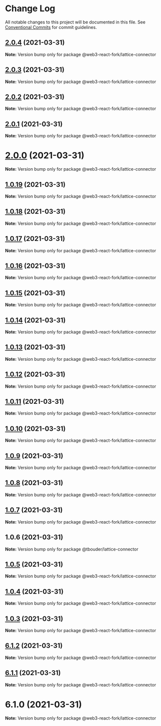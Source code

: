 # Change Log

All notable changes to this project will be documented in this file.
See [Conventional Commits](https://conventionalcommits.org) for commit guidelines.

## [2.0.4](https://github.com/TBouder/web3-react-fork/compare/@web3-react-fork/lattice-connector@2.0.3...@web3-react-fork/lattice-connector@2.0.4) (2021-03-31)

**Note:** Version bump only for package @web3-react-fork/lattice-connector





## [2.0.3](https://github.com/TBouder/web3-react-fork/compare/@web3-react-fork/lattice-connector@2.0.2...@web3-react-fork/lattice-connector@2.0.3) (2021-03-31)

**Note:** Version bump only for package @web3-react-fork/lattice-connector





## [2.0.2](https://github.com/TBouder/web3-react-fork/compare/@web3-react-fork/lattice-connector@2.0.1...@web3-react-fork/lattice-connector@2.0.2) (2021-03-31)

**Note:** Version bump only for package @web3-react-fork/lattice-connector





## [2.0.1](https://github.com/TBouder/web3-react-fork/compare/@web3-react-fork/lattice-connector@2.0.0...@web3-react-fork/lattice-connector@2.0.1) (2021-03-31)

**Note:** Version bump only for package @web3-react-fork/lattice-connector





# [2.0.0](https://github.com/TBouder/web3-react-fork/compare/@web3-react-fork/lattice-connector@1.0.19...@web3-react-fork/lattice-connector@2.0.0) (2021-03-31)

**Note:** Version bump only for package @web3-react-fork/lattice-connector





## [1.0.19](https://github.com/TBouder/web3-react-fork/compare/@web3-react-fork/lattice-connector@1.0.18...@web3-react-fork/lattice-connector@1.0.19) (2021-03-31)

**Note:** Version bump only for package @web3-react-fork/lattice-connector





## [1.0.18](https://github.com/TBouder/web3-react-fork/compare/@web3-react-fork/lattice-connector@1.0.17...@web3-react-fork/lattice-connector@1.0.18) (2021-03-31)

**Note:** Version bump only for package @web3-react-fork/lattice-connector





## [1.0.17](https://github.com/TBouder/web3-react-fork/compare/@web3-react-fork/lattice-connector@1.0.16...@web3-react-fork/lattice-connector@1.0.17) (2021-03-31)

**Note:** Version bump only for package @web3-react-fork/lattice-connector





## [1.0.16](https://github.com/TBouder/web3-react-fork/compare/@web3-react-fork/lattice-connector@1.0.15...@web3-react-fork/lattice-connector@1.0.16) (2021-03-31)

**Note:** Version bump only for package @web3-react-fork/lattice-connector





## [1.0.15](https://github.com/TBouder/web3-react-fork/compare/@web3-react-fork/lattice-connector@1.0.14...@web3-react-fork/lattice-connector@1.0.15) (2021-03-31)

**Note:** Version bump only for package @web3-react-fork/lattice-connector





## [1.0.14](https://github.com/TBouder/web3-react-fork/compare/@web3-react-fork/lattice-connector@1.0.13...@web3-react-fork/lattice-connector@1.0.14) (2021-03-31)

**Note:** Version bump only for package @web3-react-fork/lattice-connector





## [1.0.13](https://github.com/TBouder/web3-react-fork/compare/@web3-react-fork/lattice-connector@1.0.12...@web3-react-fork/lattice-connector@1.0.13) (2021-03-31)

**Note:** Version bump only for package @web3-react-fork/lattice-connector





## [1.0.12](https://github.com/TBouder/web3-react-fork/compare/@web3-react-fork/lattice-connector@1.0.11...@web3-react-fork/lattice-connector@1.0.12) (2021-03-31)

**Note:** Version bump only for package @web3-react-fork/lattice-connector





## [1.0.11](https://github.com/TBouder/web3-react-fork/compare/@web3-react-fork/lattice-connector@1.0.10...@web3-react-fork/lattice-connector@1.0.11) (2021-03-31)

**Note:** Version bump only for package @web3-react-fork/lattice-connector





## [1.0.10](https://github.com/TBouder/web3-react-fork/compare/@web3-react-fork/lattice-connector@1.0.9...@web3-react-fork/lattice-connector@1.0.10) (2021-03-31)

**Note:** Version bump only for package @web3-react-fork/lattice-connector





## [1.0.9](https://github.com/TBouder/web3-react-fork/compare/@web3-react-fork/lattice-connector@1.0.8...@web3-react-fork/lattice-connector@1.0.9) (2021-03-31)

**Note:** Version bump only for package @web3-react-fork/lattice-connector





## [1.0.8](https://github.com/TBouder/web3-react-fork/compare/@web3-react-fork/lattice-connector@1.0.7...@web3-react-fork/lattice-connector@1.0.8) (2021-03-31)

**Note:** Version bump only for package @web3-react-fork/lattice-connector





## [1.0.7](https://github.com/TBouder/web3-react-fork/compare/@web3-react-fork/lattice-connector@1.0.5...@web3-react-fork/lattice-connector@1.0.7) (2021-03-31)

**Note:** Version bump only for package @web3-react-fork/lattice-connector





## 1.0.6 (2021-03-31)

**Note:** Version bump only for package @tbouder/lattice-connector





## [1.0.5](https://github.com/TBouder/web3-react-fork/compare/@web3-react-fork/lattice-connector@1.0.4...@web3-react-fork/lattice-connector@1.0.5) (2021-03-31)

**Note:** Version bump only for package @web3-react-fork/lattice-connector





## [1.0.4](https://github.com/TBouder/web3-react-fork/compare/@web3-react-fork/lattice-connector@1.0.3...@web3-react-fork/lattice-connector@1.0.4) (2021-03-31)

**Note:** Version bump only for package @web3-react-fork/lattice-connector





## [1.0.3](https://github.com/TBouder/web3-react-fork/compare/@web3-react-fork/lattice-connector@6.1.2...@web3-react-fork/lattice-connector@1.0.3) (2021-03-31)

**Note:** Version bump only for package @web3-react-fork/lattice-connector





## [6.1.2](https://github.com/TBouder/web3-react-fork/compare/@web3-react-fork/lattice-connector@6.1.1...@web3-react-fork/lattice-connector@6.1.2) (2021-03-31)

**Note:** Version bump only for package @web3-react-fork/lattice-connector





## [6.1.1](https://github.com/TBouder/web3-react-fork/compare/@web3-react-fork/lattice-connector@6.1.0...@web3-react-fork/lattice-connector@6.1.1) (2021-03-31)

**Note:** Version bump only for package @web3-react-fork/lattice-connector





# 6.1.0 (2021-03-31)

**Note:** Version bump only for package @web3-react-fork/lattice-connector
